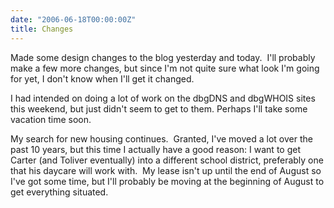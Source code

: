 ```yaml
---
date: "2006-06-18T00:00:00Z"
title: Changes
---
```


Made some design changes to the blog yesterday and today.  I'll probably make a few more changes, but since I'm not quite sure what look I'm going for yet, I don't know when I'll get it changed.

I had intended on doing a lot of work on the dbgDNS and dbgWHOIS sites this weekend, but just didn't seem to get to them. Perhaps I'll take some vacation time soon. 

My search for new housing continues.  Granted, I've moved a lot over the past 10 years, but this time I actually have a good reason: I want to get Carter (and Toliver eventually) into a different school district, preferably one that his daycare will work with.  My lease isn't up until the end of August so I've got some time, but I'll probably be moving at the beginning of August to get everything situated.
